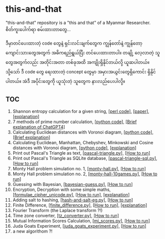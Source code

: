# this-and-that
"this-and-that" repository is a "this and that" of a Myanmar Researcher.  
စိတ်ကူးပေါက်ရာ စမ်းထားတာတွေ...   

ဒီမှာတင်ပေးထားတဲ့ code တွေနဲ့ ရှင်းလင်းချက်တွေက ကျွန်တော်နဲ့ ကျွန်တော့ကျောင်းသားတွေအတွက် အဓိကရည်ရွယ်ပြီး တင်ပေးထားတာပါ။ တချို့ လေ့လာတဲ့ သူတွေအတွက်လည်း အတိုင်းအတာ တစ်ခုအထိ အကျိုးရှိနိုင်တယ်လို့ ယူဆပါတယ်။ သို့သော် ဒီ code တွေ ရေးထားတဲ့ concept တွေမှာ အမှားအယွင်းတွေရှိကောင်း ရှိနိုင်ပါတယ်။ အဲဒီ အပိုင်းတွေကို ယူသုံးတဲ့ သူတွေက နားလည်ပေးပါလို့။  

## TOC

1. Shannon entropy calculation for a given string, [[perl code]](https://github.com/ye-kyaw-thu/this-and-that/blob/main/perl/calc-entropy.pl), [[paper]](https://people.math.harvard.edu/~ctm/home/text/others/shannon/entropy/entropy.pdf), [[explanation]](https://github.com/ye-kyaw-thu/this-and-that/blob/main/perl/entropy-calculation.md)  
2. 7 methods of prime number calculation, [[python code]](https://github.com/ye-kyaw-thu/this-and-that/blob/main/python/7-prime-no-calculaitons.py), [[Brief explanation of ChatGPT4]](https://github.com/ye-kyaw-thu/this-and-that/blob/main/python/doc/10-methods-for-prime-no-calculations.md)
3. Calculating Euclidean distances with Voronoi diagram, [[python code]](https://github.com/ye-kyaw-thu/this-and-that/blob/main/python/find-nearest-with-voronoi.py), [[Brief explanation]](https://github.com/ye-kyaw-thu/this-and-that/blob/main/python/doc/how-to-run-find-nearest-with-voronoi-program.md)  
4. Calculating Euclidean, Manhattan, Chebyshev, Minkowski and Cosine distances with Voronoi diagram, [[python code]](https://github.com/ye-kyaw-thu/this-and-that/blob/main/python/find-several-nearest-with-voronoi.py), [[explanation]](https://github.com/ye-kyaw-thu/this-and-that/blob/main/python/doc/how-to-run-find-several-nearest-with-voronoi-program.md)  
5. Print out Pascal's Triangle as text, [[pascal-triangle.py]](https://github.com/ye-kyaw-thu/this-and-that/blob/main/python/pascal-triangle.py), [[How to run]](https://github.com/ye-kyaw-thu/this-and-that/blob/main/python/doc/how-to-run-pascal-triangle.md) 
6. Print out Pascal's Triangle as SQLite database, [[pascal-triangle-sql.py]](https://github.com/ye-kyaw-thu/this-and-that/blob/main/python/pascal-triangle-sql.py), [[How to run]](https://github.com/ye-kyaw-thu/this-and-that/blob/main/python/doc/how-to-run-pascal-triangle-py.md) 
7. Monty Hall problem simulation no. 1, [[monty-hall.py]](https://github.com/ye-kyaw-thu/this-and-that/blob/main/python/monty-hall.py), [[How to run]](https://github.com/ye-kyaw-thu/this-and-that/blob/main/python/doc/monty-hall.md)  
8. Monty Hall problem simulation no. 2, [[monty-hall-10games.py]](), [[How to run]](https://github.com/ye-kyaw-thu/this-and-that/blob/main/python/monty-hall-10games.py)  
9. Guessing with Bayesian, [[bayesian-guess.py]](https://github.com/ye-kyaw-thu/this-and-that/blob/main/python/bayesian-guess.py), [[How to run]](https://github.com/ye-kyaw-thu/this-and-that/blob/main/python/doc/bayesian-guess.md)  
10. Encryption, Decryption with some simple maths, [[formulae_cipher_unicode.py]](https://github.com/ye-kyaw-thu/this-and-that/blob/main/python/formulae_cipher_unicode.py), [[How to run]](https://github.com/ye-kyaw-thu/this-and-that/blob/main/python/doc/formulae_cipher_unicode.md), [[explanation]](https://github.com/ye-kyaw-thu/this-and-that/blob/main/python/doc/formulae_cipher_unicode_explanation.md)  
11. Adding salt to hashing, [[hash-and-salt-eg.py]](https://github.com/ye-kyaw-thu/this-and-that/blob/main/python/hash-and-salt-eg.py), [[How to run]](https://github.com/ye-kyaw-thu/this-and-that/blob/main/python/doc/hash-and-salt-eg.md)
12. Finite Difference, [[finite_difference.py]](https://github.com/ye-kyaw-thu/this-and-that/blob/main/python/finite_difference.py), [[How to run]](https://github.com/ye-kyaw-thu/this-and-that/blob/main/python/doc/finite_difference.md), [[explanation]](https://github.com/ye-kyaw-thu/this-and-that/blob/main/python/doc/finite_difference_explanation.md)  
13. Fourier Transform (the Laplace transform ?!)
14. Time zone converter, [[tz_converter.py]](https://github.com/ye-kyaw-thu/this-and-that/blob/main/python/tz_converter.py), [[How to run]](https://github.com/ye-kyaw-thu/this-and-that/blob/main/python/doc/tz_converter.md)
15. Mutual Information Scores Calculation, [[mi_scores.py]](https://github.com/ye-kyaw-thu/this-and-that/blob/main/python/mi_scores.py), [[How to run]](https://github.com/ye-kyaw-thu/this-and-that/blob/main/python/doc/mi_scores.md)
16. Juda Goats Experiment, [[juda_goats_experiment.py]](https://github.com/ye-kyaw-thu/this-and-that/blob/main/python/juda_goats_experiment.py), [[How to run]]()  
17. a new algorithom ?!   

